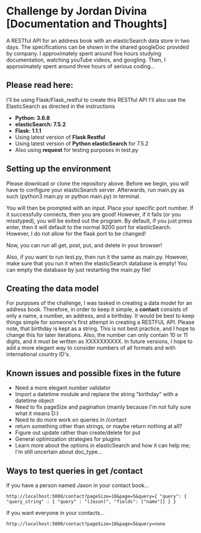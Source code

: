 # Challenge by Jordan Divina [Documentation and Thoughts]

A RESTful API for an address book with an elasticSearch data store in two days. The specifications can be shown in the shared googleDoc provided by company. I approximately spent around five hours studying documentation, watching youTube videos, and googling. Then, I approximately spent around three hours of serious coding...

## Please read here:

I'll be using Flask/Flask_restful to create this RESTful API
I'll also use the ElasticSearch as directed in the instructions

- **Python: 3.6.8**
- **elasticSearch: 7.5.2**
- **Flask: 1.1.1**
- Using latest version of **Flask Restful**
- Using latest version of **Python elasticSearch** for 7.5.2
- Also using **request** for testing purposes in test.py

## Setting up the environment

Please download or clone the repository above. Before we begin, you will have to configure your elasticSearch server. Afterwards, run main.py as such (python3 main.py or python main.py) in terminal.

You will then be prompted with an input. Place your specific port number. If it successfully connects, then you are good! However, if it fails (or you misstyped), you will be exited out the program. By default, if you just press enter, then it will default to the normal 9200 port for elasticSearch. However, I do not allow for the flask port to be changed!

Now, you can run all get, post, put, and delete in your browser!

Also, if you want to run test.py, then run it the same as main.py. However, make sure that you run it when the elasticSearch database is empty! You can empty the database by just restarting the main.py file!

## Creating the data model

For purposes of the challenge, I was tasked in creating a data model for an address book. Therefore, in order to keep it simple, a **contact** consists of only a name, a number, an address, and a birthday. It would be best to keep things simple for someone's first attempt in creating a RESTFUL API. Please note, that birthday is kept as a string. This is not best practice, and I hope to change this for later iterations. Also, the number can only contain 10 or 11 digits, and it must be written as XXXXXXXXXX. In future versions, I hope to add a more elegant way to consider numbers of all formats and with international country ID's.

## Known issues and possible fixes in the future

- Need a more elegant number validator
- Import a datetime module and replace the string "birthday" with a datetime object
- Need to fix pageSize and pagination (mainly because I'm not fully sure what it means D:)
- Need to do more work on queries in /contact
- return something other than strings, or maybe return nothing at all?
- Figure out update rather than create/delete for put
- General optimization strategies for plugins
- Learn more about the options in elasticSearch and how it can help me; I'm still uncertain about doc_type...

## Ways to test queries in get /contact

If you have a person named Jason in your contact book...
```
http://localhost:5000/contact?pageSize=10&page=5&query={ "query": { "query_string" : { "query" : "(Jason)", "fields": ["name"]} } } 
```
If you want everyone in your contacts...
```
http://localhost:5000/contact?pageSize=10&page=5&query=none
```
